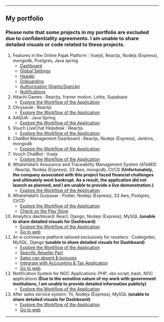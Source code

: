 
---
<h2>My portfolio</h2>
<h3>Please note that some projects in my portfolio are excluded due to confidentiality agreements. I am unable to share detailed visuals or code related to these projects.</h3>
<ol>
    <li>
        Features in the Online Pajak Platform : Vuejst, Reactjs, Nodejs (Express), mongodb, Postgres, Java spring
        <ul>
            <li><a href="reseller-applications/full-flow.png">Dashboard</a></li>
            <li><a href="reseller-applications/full-flow.png">Global Settings</a></li>
            <li><a href="reseller-applications/full-flow.png">Header</a></li>
            <li><a href="reseller-applications/full-flow.png">Onboarding</a></li>
            <li><a href="reseller-applications/full-flow.png">Authorization (SignIn/SignUp)</a></li>
            <li><a href="reseller-applications/full-flow.png">Notifications</a></li>
        </ul>
    </li>
    <li>
        Hitachi Games : Reactjs, framer motion, Lottie, Supabase
        <ul>
            <li><a href="reseller-applications/full-flow.png">Explore the Workflow of the Application</a></li>
        </ul>
    </li>
    <li>
        Chrysaule : Reactjs
        <ul>
            <li><a href="reseller-applications/full-flow.png">Explore the Workflow of the Application</a></li>
        </ul>
    </li>
     <li>
        AAQUA : Java Spring
        <ul>
            <li><a href="reseller-applications/full-flow.png">Explore the Workflow of the Application</a></li>
        </ul>
    </li>
    <li>
        Vouch LiveChat Helpdesk : Reactjs
        <ul>
            <li><a href="reseller-applications/full-flow.png">Explore the Workflow of the Application</a></li>
        </ul>
    </li>
    <li>
        ChatBot Management Dashboard : Reactjs, Nodejs (Express), Jenkins, mongodb
        <ul>
            <li><a href="reseller-applications/full-flow.png">Explore the Workflow of the Application</a></li>
        </ul>
    </li>
    <li>
        Vouch ChatBot : Vuejs
        <ul>
            <li><a href="reseller-applications/full-flow.png">Explore the Workflow of the Application</a></li>
        </ul>
    </li>
    <li>
        WhatsHalal’s Assurance and Traceability Management System (ATeMS) : Reactjs, Nodejs (Express), S3 Aws, mongodb, CI/CD <strong>(Unfortunately, the company associated with this project faced financial challenges and ultimately went bankrupt. As a result, the application did not launch as planned, and I am unable to provide a live demonstration.)</strong>
        <ul>
            <li><a href="reseller-applications/full-flow.png">Explore the Workflow of the Application</a></li>
        </ul>
    </li>
    <li>
        WhatsHalal’s Ourpasar : Flutter, Nodejs (Express), S3 Aws, Postgres, CI/CD
        <ul>
            <li><a href="reseller-applications/full-flow.png">Explore the Workflow of the Application</a></li>
            <li><a href="https://play.google.com/store/apps/details?id=com.ourpasar.opconsumerapp">Check on the Play Store</a></li>
        </ul>
    </li>
    <li>
        Analytics dashboard: React, Django, Nodejs (Express), MySQL <strong>(unable to share detailed visuals for Dashboard)</strong>
        <ul>
            <li><a href="notification-system-noc-applications/full-flow.png">Explore the Workflow of the Application</a></li>
            <li><a href="https://sh.alqolam.com/#/">Go to web</a></li>
        </ul>
    </li>
    <li>
        An e-commerce platform tailored exclusively for resellers : Codeigniter, MySQL, Django <strong>(unable to share detailed visuals for Dashboard)</strong>
        <ul>
            <li><a href="reseller-applications/full-flow.png">Explore the Workflow of the Application</a></li>
            <li><a href="reseller-applications/reseller.png">Specific Reseller Part</a></li>
            <li><a href="reseller-applications/reseller.png">Sales can absent & bonuses</a></li>
            <li><a href="reseller-applications/reseller.png">Integrate with Accounting & Tax Application</a></li>
            <li><a href="https://retail.alqolam.com/">Go to web</a></li>
        </ul>
    </li>
    <li>
        Notification System for NOC Applications: PHP, vbs script, bash, NOC applications <strong>(Due to the sensitive nature of my work with government institutions, I am unable to provide detailed information publicly)</strong> 
        <ul>
            <li><a href="notification-system-noc-applications/full-flow.png">Explore the Workflow of the Application</a></li>
        </ul>
    </li>
    <li>
        After sales service system: Yii, Nodejs (Express), MySQL <strong>(unable to share detailed visuals for Dashboard)</strong> 
        <ul>
            <li><a href="notification-system-noc-applications/full-flow.png">Explore the Workflow of the Application</a></li>
            <li><a href="https://care.alqolam.com">Go to web</a></li>
        </ul>
    </li>
</ol>

---
